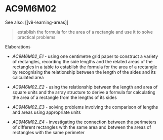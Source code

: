 
# AC9M6M02 

See also: [[v9-learning-areas]]

> establish the formula for the area of a rectangle and use it to solve practical problems

Elaborations


- _AC9M6M02_E1_ - using one centimetre grid paper to construct a variety of rectangles, recording the side lengths and the related areas of the rectangles in a table to establish the formula for the area of a rectangle by recognising the relationship between the length of the sides and its calculated area

- _AC9M6M02_E2_ - using the relationship between the length and area of square units and the array structure to derive a formula for calculating the area of a rectangle from the lengths of its sides

- _AC9M6M02_E3_ - solving problems involving the comparison of lengths and areas using appropriate units

- _AC9M6M02_E4_ - investigating the connection between the perimeters of different rectangles with the same area and between the areas of rectangles with the same perimeter
